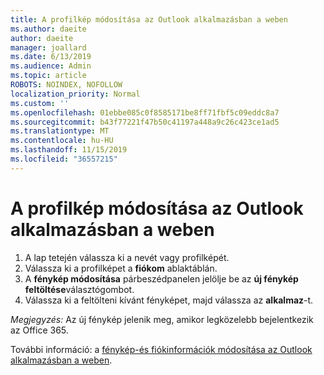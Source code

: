 ```yaml
---
title: A profilkép módosítása az Outlook alkalmazásban a weben
ms.author: daeite
author: daeite
manager: joallard
ms.date: 6/13/2019
ms.audience: Admin
ms.topic: article
ROBOTS: NOINDEX, NOFOLLOW
localization_priority: Normal
ms.custom: ''
ms.openlocfilehash: 01ebbe085c0f8585171be8ff71fbf5c09eddc8a7
ms.sourcegitcommit: b43f77221f47b50c41197a448a9c26c423ce1ad5
ms.translationtype: MT
ms.contentlocale: hu-HU
ms.lasthandoff: 11/15/2019
ms.locfileid: "36557215"
---
```

# <a name="change-your-profile-picture-in-outlook-on-the-web"></a>A profilkép módosítása az Outlook alkalmazásban a weben

1. A lap tetején válassza ki a nevét vagy profilképét.
1. Válassza ki a profilképet a **fiókom** ablaktáblán.
1. A **fénykép módosítása** párbeszédpanelen jelölje be az **új fénykép feltöltése**választógombot.
1. Válassza ki a feltölteni kívánt fényképet, majd válassza az **alkalmaz**-t.

*Megjegyzés:* Az új fénykép jelenik meg, amikor legközelebb bejelentkezik az Office 365.

További információ: a [fénykép-és fiókinformációk módosítása az Outlook alkalmazásban a weben](https://support.office.com/article/b2dbb289-851d-4bed-93c3-3e136f5659ec).